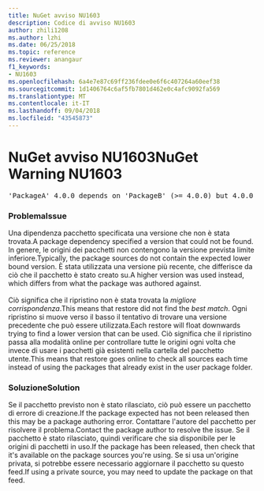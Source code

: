 ```yaml
---
title: NuGet avviso NU1603
description: Codice di avviso NU1603
author: zhili1208
ms.author: lzhi
ms.date: 06/25/2018
ms.topic: reference
ms.reviewer: anangaur
f1_keywords:
- NU1603
ms.openlocfilehash: 6a4e7e87c69ff236fdee0e6f6c407264a60eef38
ms.sourcegitcommit: 1d1406764c6af5fb7801d462e0c4afc9092fa569
ms.translationtype: MT
ms.contentlocale: it-IT
ms.lasthandoff: 09/04/2018
ms.locfileid: "43545873"
---
```

# <a name="nuget-warning-nu1603"></a><span data-ttu-id="e11cc-103">NuGet avviso NU1603</span><span class="sxs-lookup"><span data-stu-id="e11cc-103">NuGet Warning NU1603</span></span>

<pre>'PackageA' 4.0.0 depends on 'PackageB' (>= 4.0.0) but 4.0.0 was not found. An approximate best match of 5.0.0 was resolved.</pre>

### <a name="issue"></a><span data-ttu-id="e11cc-104">Problema</span><span class="sxs-lookup"><span data-stu-id="e11cc-104">Issue</span></span>

<span data-ttu-id="e11cc-105">Una dipendenza pacchetto specificata una versione che non è stata trovata.</span><span class="sxs-lookup"><span data-stu-id="e11cc-105">A package dependency specified a version that could not be found.</span></span> <span data-ttu-id="e11cc-106">In genere, le origini dei pacchetti non contengono la versione prevista limite inferiore.</span><span class="sxs-lookup"><span data-stu-id="e11cc-106">Typically, the package sources do not contain the expected lower bound version.</span></span> <span data-ttu-id="e11cc-107">È stata utilizzata una versione più recente, che differisce da ciò che il pacchetto è stato creato su.</span><span class="sxs-lookup"><span data-stu-id="e11cc-107">A higher version was used instead, which differs from what the package was authored against.</span></span><br/><br/><span data-ttu-id="e11cc-108">Ciò significa che il ripristino non è stata trovata la *migliore corrispondenza*.</span><span class="sxs-lookup"><span data-stu-id="e11cc-108">This means that restore did not find the *best match*.</span></span> <span data-ttu-id="e11cc-109">Ogni ripristino si muove verso il basso il tentativo di trovare una versione precedente che può essere utilizzata.</span><span class="sxs-lookup"><span data-stu-id="e11cc-109">Each restore will float downwards trying to find a lower version that can be used.</span></span> <span data-ttu-id="e11cc-110">Ciò significa che il ripristino passa alla modalità online per controllare tutte le origini ogni volta che invece di usare i pacchetti già esistenti nella cartella del pacchetto utente.</span><span class="sxs-lookup"><span data-stu-id="e11cc-110">This means that restore goes online to check all sources each time instead of using the packages that already exist in the user package folder.</span></span>

### <a name="solution"></a><span data-ttu-id="e11cc-111">Soluzione</span><span class="sxs-lookup"><span data-stu-id="e11cc-111">Solution</span></span>
<span data-ttu-id="e11cc-112">Se il pacchetto previsto non è stato rilasciato, ciò può essere un pacchetto di errore di creazione.</span><span class="sxs-lookup"><span data-stu-id="e11cc-112">If the package expected has not been released then this may be a package authoring error.</span></span> <span data-ttu-id="e11cc-113">Contattare l'autore del pacchetto per risolvere il problema.</span><span class="sxs-lookup"><span data-stu-id="e11cc-113">Contact the package author to resolve the issue.</span></span> <span data-ttu-id="e11cc-114">Se il pacchetto è stato rilasciato, quindi verificare che sia disponibile per le origini di pacchetti in uso.</span><span class="sxs-lookup"><span data-stu-id="e11cc-114">If the package has been released, then check that it's available on the package sources you're using.</span></span> <span data-ttu-id="e11cc-115">Se si usa un'origine privata, si potrebbe essere necessario aggiornare il pacchetto su questo feed.</span><span class="sxs-lookup"><span data-stu-id="e11cc-115">If using a private source, you may need to update the package on that feed.</span></span> 